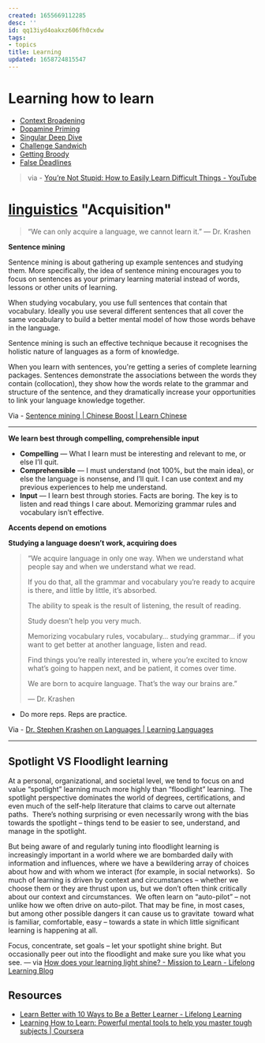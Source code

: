 ```yaml
---
created: 1655669112285
desc: ''
id: qq13iyd4oakxz606fh0cxdw
tags:
- topics
title: Learning
updated: 1658724815547
---
```

   
# Learning how to learn   
   
   
- [Context Broadening](/not_created.md)   
- [Dopamine Priming](/not_created.md)   
- [Singular Deep Dive](/not_created.md)   
- [Challenge Sandwich](/not_created.md)   
- [Getting Broody](/not_created.md)   
- [False Deadlines](/not_created.md)   
   
> via - [You’re Not Stupid: How to Easily Learn Difficult Things - YouTube](https://www.youtube.com/watch?v=Kz_brQBl8xk)   
   
# [linguistics](/not_created.md) "Acquisition"   
   
> “We can only acquire a language, we cannot learn it.” — Dr. Krashen   
   
**Sentence mining**   
   
Sentence mining is about gathering up example sentences and studying them. More specifically, the idea of sentence mining encourages you to focus on sentences as your primary learning material instead of words, lessons or other units of learning.   
   
When studying vocabulary, you use full sentences that contain that vocabulary. Ideally you use several different sentences that all cover the same vocabulary to build a better mental model of how those words behave in the language.   
   
Sentence mining is such an effective technique because it recognises the holistic nature of languages as a form of knowledge.   
   
When you learn with sentences, you're getting a series of complete learning packages. Sentences demonstrate the associations between the words they contain (collocation), they show how the words relate to the grammar and structure of the sentence, and they dramatically increase your opportunities to link your language knowledge together.   
   
Via - [Sentence mining | Chinese Boost | Learn Chinese](https://www.chineseboost.com/blog/sentence-mining/)   
   
   
---   
   
**We learn best through compelling, comprehensible input**   
   
   
- **Compelling** — What I learn must be interesting and relevant to me, or else I’ll quit.   
- **Comprehensible** — I must understand (not 100%, but the main idea), or else the language is nonsense, and I’ll quit. I can use context and my previous experiences to help me understand.   
- **Input** — I learn best through stories. Facts are boring. The key is to listen and read things I care about. Memorizing grammar rules and vocabulary isn’t effective.   
   
**Accents depend on emotions**   
   
**Studying a language doesn’t work, acquiring does**   
   
> “We acquire language in only one way. When we understand what people say and when we understand what we read.   
>   
> If you do that, all the grammar and vocabulary you’re ready to acquire is there, and little by little, it’s absorbed.   
>   
> The ability to speak is the result of listening, the result of reading.   
>   
> Study doesn’t help you very much.   
>   
> Memorizing vocabulary rules, vocabulary… studying grammar… if you want to get better at another language, listen and read.   
>   
> Find things you’re really interested in, where you’re excited to know what’s going to happen next, and be patient, it comes over time.   
>   
> We are born to acquire language. That’s the way our brains are.”   
>   
> — Dr. Krashen   
   
   
- Do more reps. Reps are practice.   
   
Via - [Dr. Stephen Krashen on Languages | Learning Languages](https://medium.com/learning-languages/dr-stephen-krashen-on-language-learning-and-acquisition-notes-47b6757ebc01)   
   
   
---   
   
## Spotlight VS Floodlight learning   
   
At a personal, organizational, and societal level, we tend to focus on and value “spotlight” learning much more highly than “floodlight” learning.  The spotlight perspective dominates the world of degrees, certifications, and even much of the self-help literature that claims to carve out alternate paths.  There’s nothing surprising or even necessarily wrong with the bias towards the spotlight – things tend to be easier to see, understand, and manage in the spotlight.   
   
But being aware of and regularly tuning into floodlight learning is increasingly important in a world where we are bombarded daily with information and influences, where we have a bewildering array of choices about how and with whom we interact (for example, in social networks).  So much of learning is driven by context and circumstances – whether we choose them or they are thrust upon us, but we don’t often think critically about our context and circumstances.  We often learn on “auto-pilot” – not unlike how we often drive on auto-pilot. That may be fine, in most cases, but among other possible dangers it can cause us to gravitate  toward what is familiar, comfortable, easy – towards a state in which little significant learning is happening at all.   
   
Focus, concentrate, set goals – let your spotlight shine bright. But occasionally peer out into the floodlight and make sure you like what you see. — via [How does your learning light shine? - Mission to Learn - Lifelong Learning Blog](https://www.missiontolearn.com/spotlight-floodlight-alan-watts/)   
   
## Resources   
   
   
- [Learn Better with 10 Ways to Be a Better Learner - Lifelong Learning](https://www.missiontolearn.com/learn-better/)   
- [Learning How to Learn: Powerful mental tools to help you master tough subjects | Coursera](https://www.coursera.org/learn/learning-how-to-learn?action=enroll)